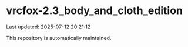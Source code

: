 # vrcfox-2.3_body_and_cloth_edition

Last updated: 2025-07-12 20:21:12

This repository is automatically maintained.
